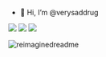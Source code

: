 - 👋 Hi, I’m @verysaddrug


![](http://github-profile-summary-cards.vercel.app/api/cards/profile-details?username=verysaddrug&theme=default)
![](http://github-profile-summary-cards.vercel.app/api/cards/repos-per-language?username=verysaddrug&theme=default)
![](http://github-profile-summary-cards.vercel.app/api/cards/stats?username=verysaddrug&theme=default)

<img src="https://myreadme.vercel.app/api/embed/verysaddrug?panels=userstatistics,toprepositories,toplanguages,commitgraph" alt="reimaginedreadme" />
